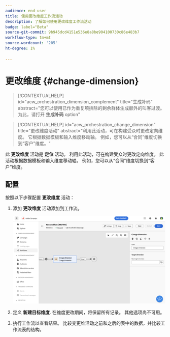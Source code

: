 ```yaml
---
audience: end-user
title: 使用更改维度工作流活动
description: 了解如何使用更改维度工作流活动
badge: label="Beta"
source-git-commit: 9b945dcd4151e536e8a8be904100730c86e483b7
workflow-type: tm+mt
source-wordcount: '205'
ht-degree: 1%

---
```



# 更改维度 {#change-dimension}

>[!CONTEXTUALHELP]
>id="acw_orchestration_dimension_complement"
>title="生成补码"
>abstract="您可以使用已作为重复项排除的剩余群体生成额外的叫客过渡。 为此，请打开 **生成补码** option"

>[!CONTEXTUALHELP]
>id="acw_orchestration_change_dimension"
>title="更改维度活动"
>abstract="利用此活动，可在构建受众时更改定向维度。 它根据数据模板和输入维度移动轴。 例如，您可以从“合同”维度切换到“客户”维度。"

此 **更改维度** 活动是 **定位** 活动。 利用此活动，可在构建受众时更改定向维度。 此活动根据数据模板和输入维度移动轴。 例如，您可以从“合同”维度切换到“客户”维度。

## 配置

按照以下步骤配置 **更改维度** 活动：

1. 添加 **更改维度** 活动添加到工作流。

   ![](../assets/workflow-change-dimension.png)

1. 定义 **新建目标维度**. 在维度更改期间，将保留所有记录。 其他选项尚不可用。

1. 执行工作流以查看结果。 比较变更维活动之前和之后的表中的数据，并比较工作流表的结构。



